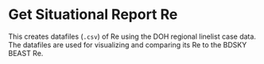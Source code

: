 # Get Situational Report Re

This creates datafiles (`.csv`) of Re using the DOH regional linelist case data. The datafiles are used for visualizing and comparing its Re to the BDSKY BEAST Re. 